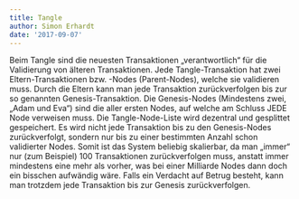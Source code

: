 ```yaml
---
title: Tangle
author: Simon Erhardt
date: '2017-09-07'
---
```


Beim Tangle sind die neuesten Transaktionen „verantwortlich“ für die Validierung von älteren Transaktionen. Jede Tangle-Transaktion hat zwei Eltern-Transaktionen bzw. -Nodes (Parent-Nodes), welche sie validieren muss. Durch die Eltern kann man jede Transaktion zurückverfolgen bis zur so genannten Genesis-Transaktion. Die Genesis-Nodes (Mindestens zwei, „Adam und Eva“) sind die aller ersten Nodes, auf welche am Schluss JEDE Node verweisen muss. Die Tangle-Node-Liste wird dezentral und gesplittet gespeichert. Es wird nicht jede Transaktion bis zu den Genesis-Nodes zurückverfolgt, sondern nur bis zu einer bestimmten Anzahl schon validierter Nodes. Somit ist das System beliebig skalierbar, da man „immer“ nur (zum Beispiel) 100 Transaktionen zurückverfolgen muss, anstatt immer mindestens eine mehr als vorher, was bei einer Milliarde Nodes dann doch ein bisschen aufwändig wäre. Falls ein Verdacht auf Betrug besteht, kann man trotzdem jede Transaktion bis zur Genesis zurückverfolgen.